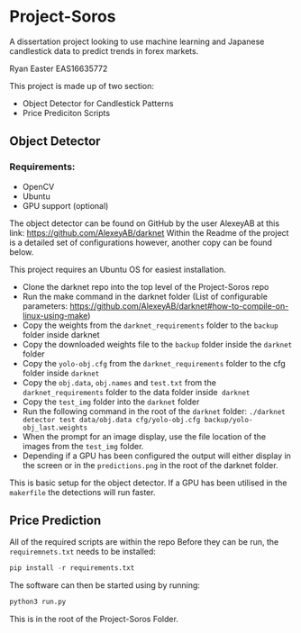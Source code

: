 # Project-Soros
 
 A dissertation project looking to use machine learning and Japanese candlestick data to predict trends in forex markets.

 Ryan Easter EAS16635772

 This project is made up of two section:

 - Object Detector for Candlestick Patterns
 - Price Prediciton Scripts

## Object Detector

### Requirements:
- OpenCV
- Ubuntu
- GPU support (optional)

The object detector can be found on GitHub by the user AlexeyAB at this link: https://github.com/AlexeyAB/darknet
Within the Readme of the project is a detailed set of configurations however, another copy can be found below.

This project requires an Ubuntu OS for easiest installation.

- Clone the darknet repo into the top level of the Project-Soros repo
- Run the make command in the darknet folder (List of configurable parameters: https://github.com/AlexeyAB/darknet#how-to-compile-on-linux-using-make)
- Copy the weights from the `darknet_requirements` folder to the `backup` folder inside darknet
- Copy the downloaded weights file to the `backup` folder inside the `darknet` folder
- Copy the `yolo-obj.cfg` from the `darknet_requirements` folder to the cfg folder inside `darknet`
- Copy the `obj.data`, `obj.names` and `test.txt` from the `darknet_requirements` folder to the data folder inside` darknet`
- Copy the `test_img` folder into the `darknet` folder
- Run the following command in the root of the `darknet` folder: `./darknet detector test data/obj.data cfg/yolo-obj.cfg backup/yolo-obj_last.weights`
- When the prompt for an image display, use the file location of the images from the `test_img` folder.
- Depending if a GPU has been configured the output will either display in the screen or in the `predictions.png` in the root of the darknet folder.

This is basic setup for the object detector. If a GPU has been utilised in the `makerfile` the detections will run faster.

## Price Prediction

All of the required scripts are within the repo
Before they can be run, the `requiremnets.txt` needs to be installed:
```python  
pip install -r requirements.txt
```
The software can then be started using by running:
``` python
python3 run.py
```
This is in the root of the Project-Soros Folder.
